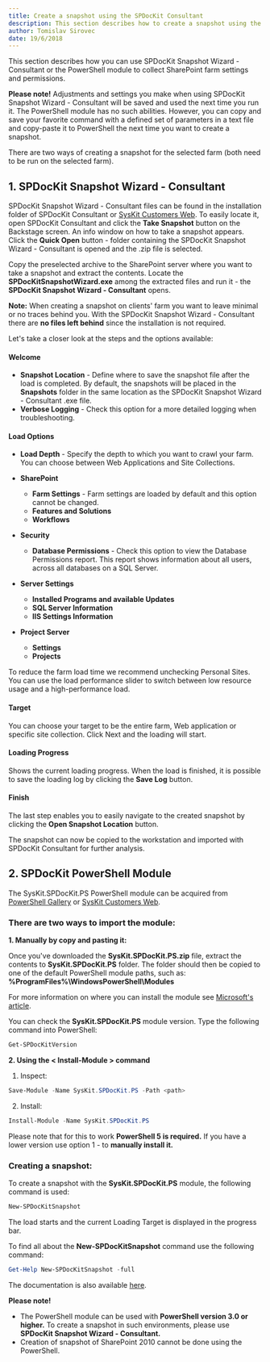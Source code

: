 ```yaml
---
title: Create a snapshot using the SPDocKit Consultant
description: This section describes how to create a snapshot using the SPDocKit Consultant. 
author: Tomislav Sirovec
date: 19/6/2018
---
```


This section describes how you can use SPDocKit Snapshot Wizard - Consultant or the PowerShell module to collect SharePoint farm settings and permissions.

__Please note!__ Adjustments and settings you make when using SPDocKit Snapshot Wizard - Consultant will be saved and used the next time you run it.
The PowerShell module has no such abilities. However, you can copy and save your favorite command with a defined set of parameters in a text file and copy-paste it to PowerShell the next time you want to create a snapshot.

There are two ways of creating a snapshot for the selected farm (both need to be run on the selected farm).

## 1. SPDocKit Snapshot Wizard - Consultant

SPDocKit Snapshot Wizard - Consultant files can be found in the installation folder of SPDocKit Consultant or [SysKit Customers Web](https://my.syskit.com).
To easily locate it, open SPDocKit Consultant and click the __Take Snapshot__ button on the Backstage screen. An info window on how to take a snapshot appears. 
Click the __Quick Open__ button - folder containing the SPDocKit Snapshot Wizard - Consultant is opened and the .zip file is selected. 

Copy the preselected archive to the SharePoint server where you want to take a snapshot and extract the contents.
Locate the __SPDocKitSnapshotWizard.exe__ among the extracted files and run it - the __SPDocKit Snapshot Wizard - Consultant__ opens. 

__Note:__ When creating a snapshot on clients' farm you want to leave minimal or no traces behind you. With the SPDocKit Snapshot Wizard - Consultant there are __no files left behind__ since the installation is not required. 

Let's take a closer look at the steps and the options available:

#### Welcome
  * __Snapshot Location__ - Define where to save the snapshot file after the load is completed. By default, the snapshots will be placed in the __Snapshots__ folder in the same location as the SPDocKit Snapshot Wizard - Consultant .exe file. 
  * __Verbose Logging__ - Check this option for a more detailed logging when troubleshooting.

#### Load Options

  * __Load Depth__ - Specify the depth to which you want to crawl your farm. You can choose between Web Applications and Site Collections. 
   
  * __SharePoint__
    * __Farm Settings__ - Farm settings are loaded by default and this option cannot be changed. 
    * __Features and Solutions__
    * __Workflows__

  * __Security__ 
    * __Database Permissions__ - Check this option to view the Database Permissions report. This report shows information about all users, across all databases on a SQL Server. 

  * __Server Settings__ 
    * __Installed Programs and available Updates__
    * __SQL Server Information__
    * __IIS Settings Information__

  * __Project Server__ 
    * __Settings__
    * __Projects__  

   To reduce the farm load time we recommend unchecking Personal Sites. You can use the load performance slider to switch between low resource usage and a high-performance load.

#### Target
You can choose your target to be the entire farm, Web application or specific site collection.
Click Next and the loading will start.

#### Loading Progress  
Shows the current loading progress. When the load is finished, it is possible to save the loading log by clicking the __Save Log__ button.

#### Finish
The last step enables you to easily navigate to the created snapshot by clicking the __Open Snapshot Location__ button. 

The snapshot can now be copied to the workstation and imported with SPDocKit Consultant for further analysis.

## 2. SPDocKit PowerShell Module

The SysKit.SPDocKit.PS PowerShell module can be acquired from [PowerShell Gallery](https://www.powershellgallery.com/packages/SysKit.SPDocKit.PS/) or [SysKit Customers Web](https://my.syskit.com).

### There are two ways to import the module:

__1. Manually by copy and pasting it:__

Once you've downloaded the __SysKit.SPDocKit.PS.zip__ file, extract the contents to __SysKit.SPDocKit.PS__ folder.
The folder should then be copied to one of the default PowerShell module paths, such as: __%ProgramFiles%\WindowsPowerShell\Modules__

For more information on where you can install the module see [Microsoft's article](https://docs.microsoft.com/en-us/powershell/developer/module/installing-a-powershell-module#where-to-install-modules).

You can check the __SysKit.SPDocKit.PS__ module version. Type the following command into PowerShell:

```powershell
Get-SPDocKitVersion
```
__2. Using the < Install-Module > command__

1. Inspect:
  ```powershell
  Save-Module -Name SysKit.SPDocKit.PS -Path <path>
  ```
2. Install:
  ```powershell
  Install-Module -Name SysKit.SPDocKit.PS
  ```

Please note that for this to work __PowerShell 5 is required.__ If you have a lower version use option 1 - to __manually install it.__

### Creating a snapshot:

To create a snapshot with the __SysKit.SPDocKit.PS__ module, the following command is used:

```powershell
New-SPDocKitSnapshot
```
The load starts and the current Loading Target is displayed in the progress bar.

To find all about the __New-SPDocKitSnapshot__ command use the following command:

```powershell
Get-Help New-SPDocKitSnapshot -full
```

The documentation is also available [here](#internal/get-to-know-spdockit/powershell-commands/).


__Please note!__  
- The PowerShell module can be used with __PowerShell version 3.0 or higher.__ To create a snapshot in such environments, please use __SPDocKit Snapshot Wizard - Consultant.__
- Creation of snapshot of SharePoint 2010 cannot be done using the PowerShell.